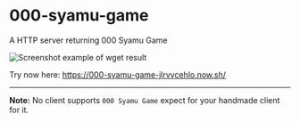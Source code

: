 # 000-syamu-game
A HTTP server returning 000 Syamu Game

![Screenshot example of wget result](https://imgur.com/download/yv8zE6o)

Try now here: https://000-syamu-game-jlrvvcehlo.now.sh/

---
**Note:** No client supports `000 Syamu Game` expect for your handmade client for it.
